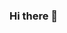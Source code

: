 ### Hi there 👋

<!--
**cmlafrnn/cmlafrnn** is a ✨ _special_ ✨ repository because its `README.md` (this file) appears on your GitHub profile.

Here are some ideas to get you started:

- 🔭 I’m currently working on ... BetterDiscord Themes
- 🤔 I’m looking for help with ... Submitting a BetterDiscord theme to Discord
- 📫 How to reach me: ... cmlafrnn on instagram!
- 😄 Pronouns: ... she/her
- ⚡ Fun fact: ... I love music n sports !! <3
